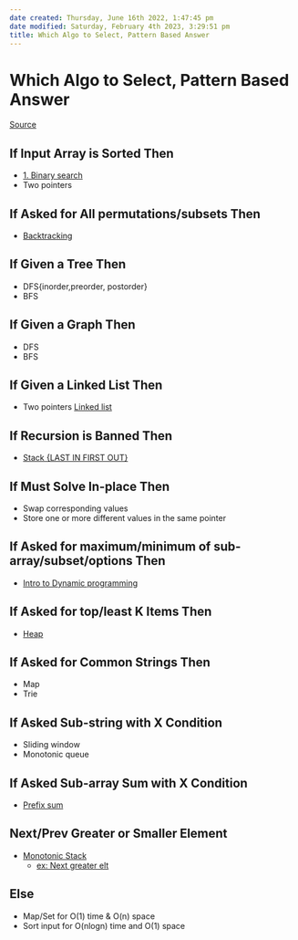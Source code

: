 ```yaml
---
date created: Thursday, June 16th 2022, 1:47:45 pm
date modified: Saturday, February 4th 2023, 3:29:51 pm
title: Which Algo to Select, Pattern Based Answer
---
```


# Which Algo to Select, Pattern Based Answer

[Source](https://seanprashad.com/leetcode-patterns/)

## If Input Array is Sorted Then

- [1. Binary search](Algo/Fundamental%20Algorithms/Searching%20algos/1.%20Binary%20search.md)
- Two pointers

## If Asked for All permutations/subsets Then

- [Backtracking](Algo/Fundamental%20Algorithms/Recursion/Backtracking.md)

## If Given a Tree Then

- DFS{inorder,preorder, postorder}
- BFS

## If Given a Graph Then

- DFS
- BFS

## If Given a Linked List Then

- Two pointers [Linked list](Algo/Fundamental%20Algorithms/Linked%20List/Linked%20list.md)

## If Recursion is Banned Then

- [Stack {LAST IN FIRST OUT}](Algo/Fundamental%20Algorithms/Linked%20List/Stack%20&%20Queue.md#Stack%20{LAST%20IN%20FIRST%20OUT})

## If Must Solve In-place Then

- Swap corresponding values
- Store one or more different values in the same pointer

## If Asked for maximum/minimum of sub-array/subset/options Then

- [Intro to Dynamic programming](Algo/Fundamental%20Algorithms/Recursion/Intro%20to%20Dynamic%20programming.md)

## If Asked for top/least K Items Then

- [Heap](Algo/Fundamental%20Algorithms/Linked%20List/Stack%20&%20Queue.md#Priority%20Queue%202%20{%20Heapq%20})

## If Asked for Common Strings Then

- Map
- Trie

## If Asked Sub-string with X Condition

- Sliding window
- Monotonic queue

## If Asked Sub-array Sum with X Condition

- [Prefix sum](Algo/Fundamental%20Algorithms/Misc/Prefix%20sum/Prefix%20sum.md)

## Next/Prev Greater or Smaller Element

- [Monotonic Stack](Algo/Fundamental%20Algorithms/Misc/Monotonic/Monotonic%20Stack.md)
	- [ex: Next greater elt](Algo/Coding%20Practice/Stack/Next%20greater%20elt.md)

## Else

- Map/Set for O(1) time & O(n) space
- Sort input for O(nlogn) time and O(1) space
